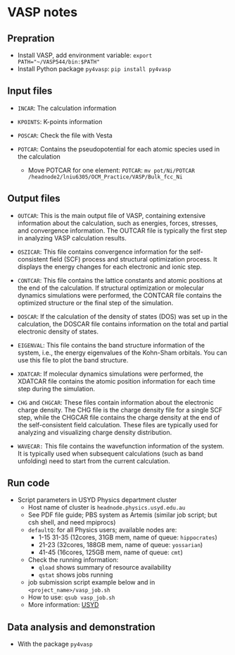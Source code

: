 # VASP notes

## Prepration

+ Install VASP, add environment variable: `export PATH="~/VASP544/bin:$PATH"`  
+ Install Python package `py4vasp`: `pip install py4vasp`  

## Input files

+ `INCAR`: The calculation information

+ `KPOINTS`: K-points information

+ `POSCAR`: Check the file with Vesta

+ `POTCAR`: Contains the pseudopotential for each atomic species used in the calculation

  + Move POTCAR for one element: `POTCAR`: `mv pot/Ni/POTCAR /headnode2/lniu6305/OCM_Practice/VASP/Bulk_fcc_Ni`

## Output files

+ `OUTCAR`: This is the main output file of VASP, containing extensive information about the calculation, such as energies, forces, stresses, and convergence information. The OUTCAR file is typically the first step in analyzing VASP calculation results.

+ `OSZICAR`: This file contains convergence information for the self-consistent field (SCF) process and structural optimization process. It displays the energy changes for each electronic and ionic step.

+ `CONTCAR`: This file contains the lattice constants and atomic positions at the end of the calculation. If structural optimization or molecular dynamics simulations were performed, the CONTCAR file contains the optimized structure or the final step of the simulation.

+ `DOSCAR`: If the calculation of the density of states (DOS) was set up in the calculation, the DOSCAR file contains information on the total and partial electronic density of states.

+ `EIGENVAL`: This file contains the band structure information of the system, i.e., the energy eigenvalues of the Kohn-Sham orbitals. You can use this file to plot the band structure.

+ `XDATCAR`: If molecular dynamics simulations were performed, the XDATCAR file contains the atomic position information for each time step during the simulation.

+ `CHG` and `CHGCAR`: These files contain information about the electronic charge density. The CHG file is the charge density file for a single SCF step, while the CHGCAR file contains the charge density at the end of the self-consistent field calculation. These files are typically used for analyzing and visualizing charge density distribution.

+ `WAVECAR:` This file contains the wavefunction information of the system. It is typically used when subsequent calculations (such as band unfolding) need to start from the current calculation.

## Run code

+ Script parameters in USYD Physics department cluster
  + Host name of cluster is `headnode.physics.usyd.edu.au`
  + See PDF file guide; PBS system as Artemis (similar job script; but csh shell, and need mpiprocs)
  + `defaultQ`: for all Physics users; available nodes are:
    + 1-15 31-35 (12cores, 31GB mem, name of queue: `hippocrates`)
    + 21-23 (32cores, 188GB mem, name of queue: `yossarian`)
    + 41-45 (16cores, 125GB mem, name of queue: `cmt`)
  + Check the running information:
    + `qload` shows summary of resource availability
    + `qstat` shows jobs running
  + job submission script example below and in `<project_name>/vasp_job.sh`
  + How to use: `qsub vasp_job.sh`
  + More information: [USYD](http://www.physics.usyd.edu.au/computing/)

## Data analysis and demonstration

+ With the package `py4vasp`
